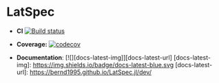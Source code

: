 # LatSpec

- **CI**
  [![Build status](https://github.com/bernd1995/LatSpec.jl/workflows/CI/badge.svg)](https://github.com/bernd1995/LatSpec.jl/actions?query=workflow%3ACI+branch%3Amaster)

- **Coverage:**
  [![codecov](https://codecov.io/gh/bernd1995/LatSpec.jl/branch/master/graph/badge.svg?token=QDQVBL8B4X)](https://codecov.io/gh/bernd1995/LatSpec.jl)

- **Documentation**: [![][docs-latest-img]][docs-latest-url]
  [docs-latest-img]: https://img.shields.io/badge/docs-latest-blue.svg
  [docs-latest-url]: https://bernd1995.github.io/LatSpec.jl/dev/
